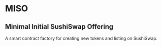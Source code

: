 # MISO
## Minimal Initial SushiSwap Offering

A smart contract factory for creating new tokens and listing on SushiSwap.